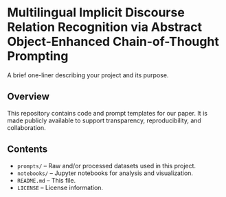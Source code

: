 # Multilingual Implicit Discourse Relation Recognition via Abstract Object-Enhanced Chain-of-Thought Prompting

A brief one-liner describing your project and its purpose.

## Overview

This repository contains code and prompt templates for our paper. It is made publicly available to support transparency, reproducibility, and collaboration.

## Contents

- `prompts/` – Raw and/or processed datasets used in this project.
- `notebooks/` – Jupyter notebooks for analysis and visualization.
- `README.md` – This file.
- `LICENSE` – License information.


